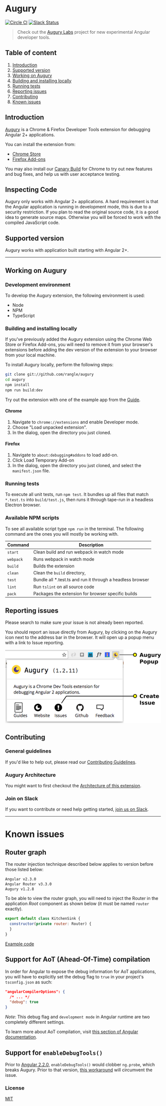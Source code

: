 # Augury

[![Circle CI](https://circleci.com/gh/rangle/augury.svg?style=svg)](https://circleci.com/gh/rangle/augury) [![Slack Status](https://augury-slack.herokuapp.com/badge.svg)](https://augury-slack.herokuapp.com)

> Check out the [Augury Labs](https://github.com/rangle/augury-labs) project for new experimental Angular developer tools.

## Table of content

1. [Introduction](#introduction)
1. [Supported version](#supported-version)
1. [Working on Augury](#working-on-augury)
1. [Building and installing locally](#building-and-installing-locally)
1. [Running tests](#running-tests)
1. [Reporting issues](#reporting-issues)
1. [Contributing](#contributing)
1. [Known issues](#known-issues)

## Introduction

[Augury](https://augury.angular.io/) is a Chrome & Firefox Developer Tools extension for debugging Angular 2+ applications.

You can install the extension from:

- [Chrome Store](https://chrome.google.com/webstore/detail/augury/elgalmkoelokbchhkhacckoklkejnhcd)
- [Firefox Add-ons](https://addons.mozilla.org/en-US/firefox/addon/angular-augury)

You may also install our [Canary Build](https://addons.mozilla.org/en-US/firefox/addon/angular-augury) for Chrome to try out new features and bug fixes, and help us with user acceptance testing.

## Inspecting Code

Augury only works with Angular 2+ applications. A hard requirement is that the Angular application is running in development mode, this is due to a security restriction. If you plan to read the original source code, it is a good idea to generate source maps. Otherwise you will be forced to work with the compiled JavaScript code.

## Supported version

Augury works with application built starting with Angular 2+.

---

## Working on Augury

### Development environment

To develop the Augury extension, the following environment is used:

* Node
* NPM
* TypeScript

### Building and installing locally
If you've previously added the Augury extension using the Chrome Web Store or Firefox Add-ons, you will need to remove it from your browser's extensions before adding the dev version of the extension to your browser from your local machine.

To install Augury locally, perform the following steps:

```bash
git clone git://github.com/rangle/augury
cd augury
npm install
npm run build:dev
```

Try out the extension with one of the example app from the [Guide](https://augury.angular.io/pages/guides/).

#### Chrome

1. Navigate to `chrome://extensions` and enable Developer mode.
1. Choose "Load unpacked extension".
1. In the dialog, open the directory you just cloned.

#### Firefox

1. Navigate to `about:debugging#addons` to load add-on.
1. Click Load Temporary Add-on
1. In the dialog, open the directory you just cloned, and select the `manifest.json` file.

### Running tests

To execute all unit tests, run `npm test`. It bundles up all files that match `*.test.ts` into `build/test.js`, then runs it through tape-run in a headless Electron browser.

### Available NPM scripts

To see all available script type `npm run` in the terminal. The following command are the ones you will mostly be working with.

Command   | Description
----------|----------------------------------------------------------
`start`   | Clean build and run webpack in watch mode
`webpack` | Runs webpack in watch mode
`build`   | Builds the extension
`clean`   | Clean the `build` directory,
`test`    | Bundle all *.test.ts and run it through a headless browser
`lint`    | Run `tslint` on all source code
`pack`    | Packages the extension for browser specific builds

## Reporting issues

Please search to make sure your issue is not already been reported.

You should report an issue directly from Augury, by clicking on the Augury icon next to the address bar in the browser. It will open up a popup menu with a link to Issue reporting.

![Image Issue reporting](images/augury-popup-icon.png)

## Contributing

### General guidelines

If you'd like to help out, please read our [Contributing Guidelines](https://augury.angular.io/pages/guides/contribute.html).

### Augury Architecture

You might want to first checkout the [Architecture of this extension](https://augury.angular.io/pages/guides/architecture.html).

### Join on Slack

If you want to contribute or need help getting started, [join us on Slack](https://augury-slack.herokuapp.com).

---

# Known issues

## Router graph

The router injection technique described below applies to version before those listed below:

```
Angular v2.3.0
Angular Router v3.3.0
Augury v1.2.8
```


To be able to view the router graph, you will need to inject the Router in the application _Root_ component as shown below (it must be named `router` exactly).

```js
export default class KitchenSink {
  constructor(private router: Router) {
  }
}
```

[Example code](https://github.com/rangle/augury/blob/dev/example-apps/kitchen-sink-example/source/containers/kitchen-sink.ts#L75)

## Support for AoT (Ahead-Of-Time) compilation

In order for Angular to expose the debug information for AoT applications, you will have to explicitly set the debug flag to `true` in your project's `tsconfig.json` as such:

```json
"angularCompilerOptions": {
  /* ... */
  "debug": true
}
```

_Note_: This debug flag and `development mode` in Angular runtime are two completely different settings.

To learn more about AoT compilation, visit [this section of Angular documentation](https://angular.io/docs/ts/latest/cookbook/aot-compiler.html).

## Support for `enableDebugTools()`

Prior to [Angular 2.2.0](https://github.com/angular/angular/blob/master/CHANGELOG.md#220-upgrade-firebooster-2016-11-14), `enableDebugTools()` would clobber `ng.probe`, which breaks Augury. Prior to that version, [this workaround](https://github.com/AngularClass/angular2-webpack-starter/blob/dbb7d10e6e84b8e88116d957f0047b422ab807c1/src/app/environment.ts#L28...L36) will circumvent the issue.

### License
[MIT](LICENSE)
